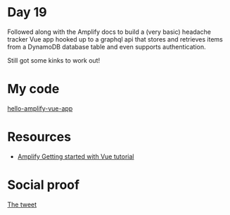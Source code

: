 # Day 19

Followed along with the Amplify docs to build a (very basic) headache tracker Vue app hooked up to a graphql api that stores and retrieves items from a DynamoDB database table and even supports authentication.

Still got some kinks to work out!

# My code

[hello-amplify-vue-app](https://github.com/jennapederson/hello-amplify-vue-app)

# Resources

- [Amplify Getting started with Vue tutorial](https://docs.amplify.aws/start/q/integration/vue)

# Social proof

[The tweet](https://twitter.com/jennapederson/status/1287953443936706568?s=20)
